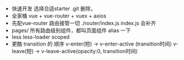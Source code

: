 - 快速开发
  选择合适starter
  .git 删除，
- 全家桶
  vue + vue-router + vuex + axios
- 先配vue-router 路由接管一切
  ./router/index.js  index.js 会补齐
- pages/
  所有路由级别组件，都叫页面组件
  alias 一下
- less less-loader
  scoped
- 更酷
  transition 的 顺序
  v-enter(短) -> v-enter-active
  (transition时间)
  v-leave(短) -> v-leave-active(opacity:0, transition时间)